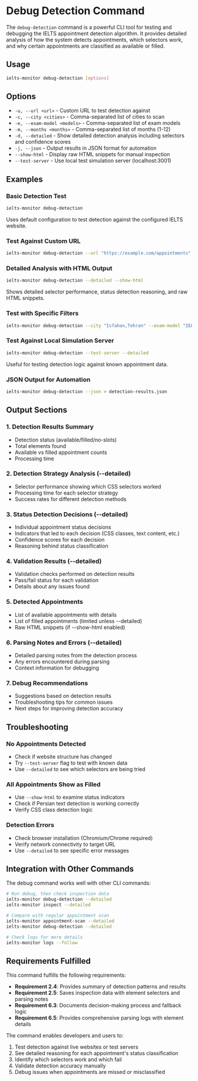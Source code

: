 # Debug Detection Command

The `debug-detection` command is a powerful CLI tool for testing and debugging the IELTS appointment detection algorithm. It provides detailed analysis of how the system detects appointments, which selectors work, and why certain appointments are classified as available or filled.

## Usage

```bash
ielts-monitor debug-detection [options]
```

## Options

- `-u, --url <url>` - Custom URL to test detection against
- `-c, --city <cities>` - Comma-separated list of cities to scan
- `-e, --exam-model <models>` - Comma-separated list of exam models  
- `-m, --months <months>` - Comma-separated list of months (1-12)
- `-d, --detailed` - Show detailed detection analysis including selectors and confidence scores
- `-j, --json` - Output results in JSON format for automation
- `--show-html` - Display raw HTML snippets for manual inspection
- `--test-server` - Use local test simulation server (localhost:3001)

## Examples

### Basic Detection Test
```bash
ielts-monitor debug-detection
```
Uses default configuration to test detection against the configured IELTS website.

### Test Against Custom URL
```bash
ielts-monitor debug-detection --url "https://example.com/appointments"
```

### Detailed Analysis with HTML Output
```bash
ielts-monitor debug-detection --detailed --show-html
```
Shows detailed selector performance, status detection reasoning, and raw HTML snippets.

### Test with Specific Filters
```bash
ielts-monitor debug-detection --city "Isfahan,Tehran" --exam-model "IELTS" --months "1,2,3"
```

### Test Against Local Simulation Server
```bash
ielts-monitor debug-detection --test-server --detailed
```
Useful for testing detection logic against known appointment data.

### JSON Output for Automation
```bash
ielts-monitor debug-detection --json > detection-results.json
```

## Output Sections

### 1. Detection Results Summary
- Detection status (available/filled/no-slots)
- Total elements found
- Available vs filled appointment counts
- Processing time

### 2. Detection Strategy Analysis (--detailed)
- Selector performance showing which CSS selectors worked
- Processing time for each selector strategy
- Success rates for different detection methods

### 3. Status Detection Decisions (--detailed)
- Individual appointment status decisions
- Indicators that led to each decision (CSS classes, text content, etc.)
- Confidence scores for each decision
- Reasoning behind status classification

### 4. Validation Results (--detailed)
- Validation checks performed on detection results
- Pass/fail status for each validation
- Details about any issues found

### 5. Detected Appointments
- List of available appointments with details
- List of filled appointments (limited unless --detailed)
- Raw HTML snippets (if --show-html enabled)

### 6. Parsing Notes and Errors (--detailed)
- Detailed parsing notes from the detection process
- Any errors encountered during parsing
- Context information for debugging

### 7. Debug Recommendations
- Suggestions based on detection results
- Troubleshooting tips for common issues
- Next steps for improving detection accuracy

## Troubleshooting

### No Appointments Detected
- Check if website structure has changed
- Try `--test-server` flag to test with known data
- Use `--detailed` to see which selectors are being tried

### All Appointments Show as Filled
- Use `--show-html` to examine status indicators
- Check if Persian text detection is working correctly
- Verify CSS class detection logic

### Detection Errors
- Check browser installation (Chromium/Chrome required)
- Verify network connectivity to target URL
- Use `--detailed` to see specific error messages

## Integration with Other Commands

The debug command works well with other CLI commands:

```bash
# Run debug, then check inspection data
ielts-monitor debug-detection --detailed
ielts-monitor inspect --detailed

# Compare with regular appointment scan
ielts-monitor appointment-scan --detailed
ielts-monitor debug-detection --detailed

# Check logs for more details
ielts-monitor logs --follow
```

## Requirements Fulfilled

This command fulfills the following requirements:

- **Requirement 2.4**: Provides summary of detection patterns and results
- **Requirement 2.5**: Saves inspection data with element selectors and parsing notes  
- **Requirement 6.3**: Documents decision-making process and fallback logic
- **Requirement 6.5**: Provides comprehensive parsing logs with element details

The command enables developers and users to:
1. Test detection against live websites or test servers
2. See detailed reasoning for each appointment's status classification
3. Identify which selectors work and which fail
4. Validate detection accuracy manually
5. Debug issues when appointments are missed or misclassified